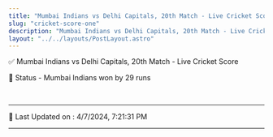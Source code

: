 ```yaml
---
title: "Mumbai Indians vs Delhi Capitals, 20th Match - Live Cricket Score"
slug: "cricket-score-one"
description: "Mumbai Indians vs Delhi Capitals, 20th Match - Live Cricket Score - Mumbai Indians won by 29 runs."
layout: "../../layouts/PostLayout.astro"
--- 
```


✅ Mumbai Indians vs Delhi Capitals, 20th Match - Live Cricket Score

📑 Status - Mumbai Indians won by 29 runs

<br />

***

📝 Last Updated on : 4/7/2024, 7:21:31 PM

***

